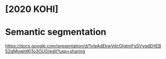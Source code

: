 # [2020 KOHI]
# Semantic segmentation

https://docs.google.com/presentation/d/1vIeAdEkwVdcGIgtmFsSVyqdEHEB52gMgwhtKj1o3OU0/edit?usp=sharing
